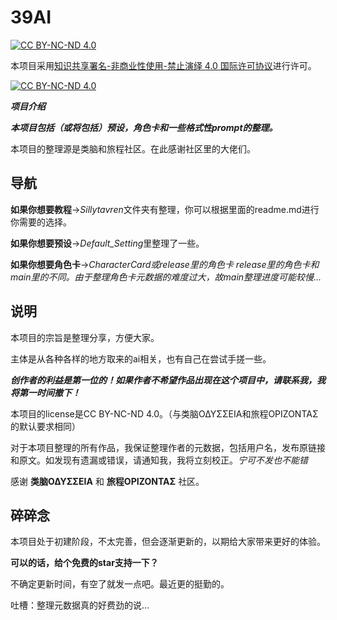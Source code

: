 # 39AI
[![CC  BY-NC-ND 4.0][cc-by-nc-nd-shield]][cc-by-nc-nd]

 本项目采用[知识共享署名-非商业性使用-禁止演绎 4.0 国际许可协议][cc-by-nc-nd]进行许可。

 [![CC BY-NC-ND 4.0][cc-by-nc-nd-image]][cc-by-nc-nd]

 [cc-by-nc-nd]: http://creativecommons.org/licenses/by-nc-nd/4.0/
 [cc-by-nc-nd-image]: https://licensebuttons.net/l/by-nc-nd/4.0/88x31.png
 [cc-by-nc-nd-shield]: https://img.shields.io/badge/License-CC%20BY--NC--ND%204.0-lightgrey.svg
***项目介绍***

***本项目包括（或将包括）预设，角色卡和一些格式性prompt的整理。***


本项目的整理源是类脑和旅程社区。在此感谢社区里的大佬们。

## 导航

**如果你想要教程**→*Sillytavren*文件夹有整理，你可以根据里面的readme.md进行你需要的选择。

**如果你想要预设**→*Default_Setting*里整理了一些。

**如果你想要角色卡**→*CharacterCard或release里的角色卡*
*release里的角色卡和main里的不同。由于整理角色卡元数据的难度过大，故main整理进度可能较慢...*

## 说明

本项目的宗旨是整理分享，方便大家。

主体是从各种各样的地方取来的ai相关，也有自己在尝试手搓一些。

***创作者的利益是第一位的！如果作者不希望作品出现在这个项目中，请联系我，我将第一时间撤下！***

本项目的license是CC BY-NC-ND 4.0。（与类脑ΟΔΥΣΣΕΙΑ和旅程ΟΡΙΖΟΝΤΑΣ的默认要求相同）

对于本项目整理的所有作品，我保证整理作者的元数据，包括用户名，发布原链接和原文。如发现有遗漏或错误，请通知我，我将立刻校正。*宁可不发也不能错*


感谢  **类脑ΟΔΥΣΣΕΙΑ** 和 **旅程ΟΡΙΖΟΝΤΑΣ** 社区。

## 碎碎念

本项目处于初建阶段，不太完善，但会逐渐更新的，以期给大家带来更好的体验。

**可以的话，给个免费的star支持一下？**

不确定更新时间，有空了就发一点吧。最近更的挺勤的。

吐槽：整理元数据真的好费劲的说...
